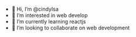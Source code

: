 - 👋 Hi, I’m @cindyIsa
- 👀 I’m interested in web develop
- 🌱 I’m currently learning reactjs
- 💞️ I’m looking to collaborate on web development


<!---
cindyIsa/cindyIsa is a ✨ special ✨ repository because its `README.md` (this file) appears on your GitHub profile.
You can click the Preview link to take a look at your changes.
--->
